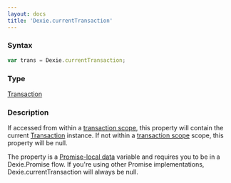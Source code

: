 ```yaml
---
layout: docs
title: 'Dexie.currentTransaction'
---
```


### Syntax

```javascript
var trans = Dexie.currentTransaction;
```

### Type

[Transaction](/docs/Transaction/Transaction)

### Description

If accessed from within a [transaction scope](/docs/Dexie/Dexie.transaction()), this property will contain the current [Transaction](/docs/Transaction/Transaction) instance. If not within a [transaction scope](/docs/Dexie/Dexie.transaction()) scope, this property will be null.

The property is a [Promise-local data](/docs/Promise/Promise.PSD) variable and requires you to be in a Dexie.Promise flow. If you're using other Promise implementations, Dexie.currentTransaction will always be null.


